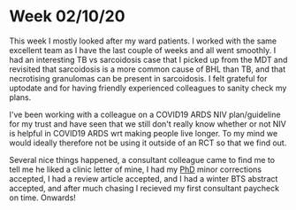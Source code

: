 # Week 02/10/20

This week I mostly looked after my ward patients. I worked with the same excellent team as I have the last couple of weeks and all went smoothly. I had an interesting TB vs sarcoidosis case that I picked up from the MDT and revisited that sarcoidosis is a more common cause of BHL than TB, and that necrotising granulomas can be
present in sarcoidosis. I felt grateful for uptodate and for having friendly experienced colleagues to sanity check my plans. 

I've been working with a colleague on a COVID19 ARDS NIV plan/guideline for my trust and have seen that we still don't really know whether or not NIV is helpful in COVID19 ARDS wrt 
making people live longer. To my mind we would ideally therefore not be using it outside of an RCT so that we find out. 

Several nice things happened, a consultant colleague came to find me to tell me he liked a clinic letter of mine, I had my [PhD](http://carlreynolds.net/ipfjes-thesis/) minor corrections accepted, I had a
review article accepted, and I had a winter BTS abstract accepted, and after much chasing I recieved my first consultant paycheck on time. Onwards!

